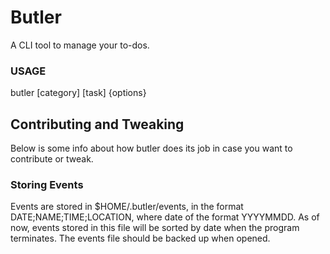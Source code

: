 # Butler

A CLI tool to manage your to-dos.

### USAGE
butler [category] [task] {options}

## Contributing and Tweaking
Below is some info about how butler does its job in case you want to contribute or tweak.

### Storing Events
Events are stored in $HOME/.butler/events, in the format DATE;NAME;TIME;LOCATION, where date of the format YYYYMMDD.
As of now, events stored in this file will be sorted by date when the program terminates. The events file should be backed up when opened.
